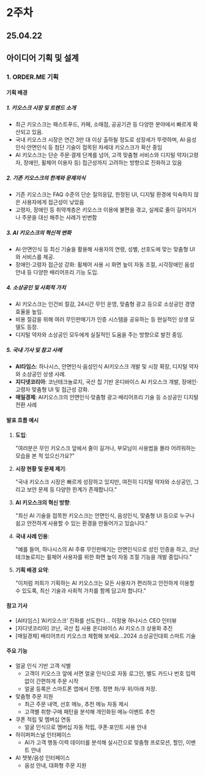 # 2주차

## 25.04.22



## 아이디어 기획 및 설계

### 1. ORDER.ME 기획

#### 기획 배경

##### 1. **키오스크 시장 및 트렌드 소개**

- 최근 키오스크는 패스트푸드, 카페, 소매점, 공공기관 등 다양한 분야에서 빠르게 확산되고 있음.
- 국내 키오스크 시장은 연간 3만 대 이상 출하될 정도로 성장세가 뚜렷하며, AI·음성인식·안면인식 등 첨단 기술이 접목된 차세대 키오스크가 확산 중임
- AI 키오스크는 단순 주문·결제 단계를 넘어, 고객 맞춤형 서비스와 디지털 약자(고령자, 장애인, 휠체어 이용자 등) 접근성까지 고려하는 방향으로 진화하고 있음

##### 2. **기존 키오스크의 한계와 문제의식**

- 기존 키오스크는 FAQ 수준의 단순 질의응답, 한정된 UI, 디지털 환경에 익숙하지 않은 사용자에게 접근성이 낮았음
- 고령자, 장애인 등 취약계층은 키오스크 이용에 불편을 겪고, 실제로 줄이 길어지거나 주문을 대신 해주는 사례가 빈번함

##### 3. **AI 키오스크의 혁신적 변화**

- AI·안면인식 등 최신 기술을 활용해 사용자의 연령, 성별, 선호도에 맞는 맞춤형 UI와 서비스를 제공.
- 장애인·고령자 접근성 강화: 휠체어 사용 시 화면 높이 자동 조절, 시각장애인 음성안내 등 다양한 배리어프리 기능 도입.

##### 4. **소상공인 및 사회적 가치**

- AI 키오스크는 인건비 절감, 24시간 무인 운영, 맞춤형 광고 등으로 소상공인 경영 효율을 높임.
- 비용 절감을 위해 여러 무인판매기가 인증 시스템을 공유하는 등 현실적인 상생 모델도 등장.
- 디지털 약자와 소상공인 모두에게 실질적인 도움을 주는 방향으로 발전 중임.

##### 5. **국내 기사 및 참고 사례**

- **AI타임스**: 하나시스, 안면인식·음성인식 AI키오스크 개발 및 시장 확장, 디지털 약자와 소상공인 상생 사례.
- **지디넷코리아**: 코난테크놀로지, 국산 칩 기반 온디바이스 AI 키오스크 개발, 장애인·고령자 맞춤형 UI 및 접근성 강화.
- **매일경제**: AI키오스크의 안면인식·맞춤형 광고·배리어프리 기술 등 소상공인 디지털 전환 사례

#### **발표 흐름 예시**

1. **도입**:

   "여러분은 무인 키오스크 앞에서 줄이 길거나, 부모님이 사용법을 몰라 어려워하는 모습을 본 적 있으신가요?"

2. **시장 현황 및 문제 제기**:

   "국내 키오스크 시장은 빠르게 성장하고 있지만, 여전히 디지털 약자와 소상공인, 그리고 보안 문제 등 다양한 한계가 존재합니다."

3. **AI 키오스크의 혁신 방향**:

   "최신 AI 기술을 접목한 키오스크는 안면인식, 음성인식, 맞춤형 UI 등으로 누구나 쉽고 안전하게 사용할 수 있는 환경을 만들어가고 있습니다."

4. **국내 사례 인용**:

   "예를 들어, 하나시스의 AI 주류 무인판매기는 안면인식으로 성인 인증을 하고, 코난테크놀로지는 휠체어 사용자를 위한 화면 높이 자동 조절 기능을 개발 중입니다."

5. **기획 배경 요약**:

   "이처럼 저희가 기획하는 AI 키오스크는 모든 사용자가 편리하고 안전하게 이용할 수 있도록, 최신 기술과 사회적 가치를 함께 담고자 합니다."

#### **참고 기사**

- [AI타임스] ‘AI키오스크’ 진화를 선도한다... 이정용 하나시스 CEO 인터뷰
- [지디넷코리아] 코난, 국산 칩 사용 온디바이스 AI 키오스크 상용화 추진
- [매일경제] 배리어프리 키오스크 체험해 보세요…2024 소상공인대회 스마트 기술



####  주요 기능

- 얼굴 인식 기반 고객 식별
  - 고객이 키오스크 앞에 서면 얼굴 인식으로 자동 로그인, 별도 카드나 번호 입력 없이 간편하게 주문 시작
  - 얼굴 등록은 스마트폰 앱에서 진행. 정면 좌/우 위/아래 저장.
- 맞춤형 주문 지원
  - 최근 주문 내역, 선호 메뉴, 추천 메뉴 자동 제시
  - 고객별 취향·구매 패턴을 분석해 개인화된 메뉴·이벤트 추천
- 쿠폰 적립 및 멤버십 연동
  - 얼굴 인식으로 멤버십 자동 적립, 쿠폰·포인트 사용 안내
- 하이퍼퍼스널 인터페이스
  - AI가 고객 행동·이력 데이터를 분석해 실시간으로 맞춤형 프로모션, 할인, 이벤트 안내
- AI 챗봇/음성 인터페이스
  - 음성 안내, 대화형 주문 지원